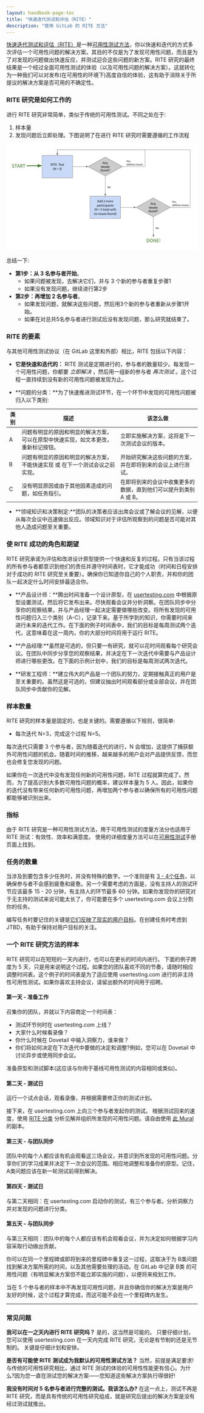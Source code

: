 ```yaml
---
layout: handbook-page-toc
title: "快速迭代测试和评估（RITE）"
description: "使用 GitLab 的 RITE 方法"
---
```



[快速迭代测试和评估（RITE）](https://uploads-ssl.webflow.com/5d7142044df04fbb477795a2/5ef34f1709bc2ec95a6d3089_ef8a91900840263a4036b0433a389b7097b2.pdf)是一种[可用性测试方法](https://about.gitlab.com/handbook/engineering/ux/ux-research-training/usability-testing/)，你以快速和迭代的方式多次评估一个可用性问题的解决方案。其目的不仅是为了发现可用性问题，而且是为了对发现的问题做出快速反应，并测试迎合这些问题的新方案。RITE 研究的最终结果是一个经过全面可用性测试的体验（以及可用性问题的解决方案）。这就转化为一种我们可以对发布(在可用性的环境下)高度自信的体验，这有助于消除关于所提议的解决方案是否可用的不确定性。

### RITE 研究是如何工作的
进行 RITE 研究非常简单，类似于传统的可用性测试。不同之处在于:

1. 样本量
2. 发现问题后立即处理。下图说明了在进行 RITE 研究时需要遵循的工作流程

<img src='RITE_workflow.png' ALT='Workflow to take for a RITE study'>

总结一下:

- **第1步：从 3 名参与者开始**。
     - 如果问题被发现，去解决它们，并与 3 个新的参与者重复步骤1
     - 如果没有发现问题，继续进行第2步
- **第2步：再增加 2 名参与者**。
     - 如果发现问题，就解决这些问题，然后用3个新的参与者重新从步骤1开始。
     - 如果在对总共5名参与者进行测试后没有发现问题，那么研究就结束了。


### RITE 的要素

与其他可用性测试协议（在 GitLab 这里和外部）相比，RITE 包括以下内容：

- **它是快速和迭代的：** RITE 测试是定期进行的，参与者的数量较少。每发现一个可用性问题，你都要 _立即解决_ ，然后用一组新的参与者 _再次测试_ 。这个过程一直持续到没有新的可用性问题被发现为止。


- **问题的分类：**为了快速推进测试环节，在一个环节中发现的可用性问题被归入以下类别:

| 类别 | 描述                                                                                                                                       | 该怎么做                                                                               |
|----------|---------------------------------------------------------------------------------------------------------------------------------------------------|------------------------------------------------------------------------------------------|
|     A    | 问题有明显的原因和明显的解决方案，可以在原型中快速实现，如文本更改，重新标记按钮。 | 立即实施解决方案，这将是下一次测试会议的版本。  |
|     B    | 问题有明显的原因和明显的解决方案，不能快速实现 或 在下一个测试会议之前实现。                      | 开始研究解决这些问题的方案，并在即将到来的会议上进行测试。   |
|     C    | 没有明显原因或由于其他因素造成的问题，如任务指引。                                                                  | 在即将到来的会议中收集更多的数据，直到他们可以提升到类别 A 或 B。 |


- **领域知识和决策制定:**团队的决策者应该出席会议或了解会议的见解，以便从每次会议中迅速做出反应。领域知识对于评估所观察到的问题是否可能对其他人造成问题至关重要。

### 使 RITE 成功的角色和期望
RITE 研究承诺为评估和改进设计原型提供一个快速和反复的过程。只有当该过程的所有参与者都意识到他们的责任并遵守时间表时，它才能成功（时间和日程安排对于成功的 RITE 研究至关重要）。确保你已知道你自己的个人职责，并和你的团队一起决定什么时间安排最适合你。

- **产品设计师：**腾出时间准备一个设计原型，在 [usertesting.com](usertesting.com) 中根据原型设置测试，然后将它发布出来。尽快观看会议并分析洞察。在团队同步中分享你的观察结果，并与产品经理一起决定需要做哪些改变。将所有发现的可用性问题归入三个类别（A-C），记录下来。基于所学到的知识，你需要时间来进行未来的迭代工作。在下面的例子时间表中，我们的目标是每周测试两个迭代，这意味着在这一周内，你的大部分时间将用于运行 RITE。

- **产品经理:**虽然是可选的，但只要一有研究，就可以花时间观看每个研究会议。在团队中同步分享您的观察结果，并决定在下一次迭代中需要与产品设计师进行哪些更改。在下面的示例计划中，我们的目标是每周测试两次迭代。

- **研发工程师：**建立伟大的产品是一个团队的努力，定期接触真正的用户是至关重要的。虽然这是可选的，但建议抽出时间观看部分或全部会议，并在团队同步中贡献你的见解。 

### 样本数量
RITE 研究的样本量是固定的，也是关键的。需要遵循以下规则，很简单: 

- 每次迭代 N=3，完成这个过程 N=5。

每次迭代只需要 3 个参与者，因为随着迭代的进行，N 会增加，这提供了捕获额外可用性问题的机会。随着时间的推移，越来越多的用户会对产品提供反馈，而您也会修复您发现的问题。

如果你在一次迭代中没有发现任何新的可用性问题，RITE 过程就算完成了。然而，为了提高识别大多数可用性问题的概率，建议样本量为 5 人。因此，如果你的迭代没有带来任何新的可用性问题，再增加两个参与者以确保所有的可用性问题都能够被识别出来。 

### 指标

由于 RITE 研究是一种可用性测试方法，用于可用性测试的度量方法分也适用于 RITE 测试：有效性、效率和满意度。 使用的详细度量方法可以在[可用性测试](https://about.gitlab.com/handbook/engineering/ux/ux-research-training/usability-testing/#3-factors-to-measure)手册页面上找到。

### 任务的数量

当涉及到要包含多少任务时，并没有特殊的数字。一个准则是有 [3 - 4个任务](https://about.gitlab.com/handbook/engineering/ux/ux-research-training/writing-usability-testing-script/#tasks)，以确保参与者不会感到疲惫和疲惫。另一个需要考虑的方面是，没有主持人的测试环节应该最多 15 - 20 分钟，有主持人的环节最多 60 分钟。如果你发现你的研究对于无主持的测试来说可能太长了，你可能要在多个 usertesting.com 会议上分割你的任务。

编写任务时要记住的关键是[它们反映了现实的用户目标](https://about.gitlab.com/handbook/engineering/ux/ux-research-training/writing-usability-testing-script/#tasks)。在创建任务时考虑到 JTBD，有助于保持对用户目标的关注。

### 一个 RITE 研究方法的样本

RITE 研究可以在短短的一天内进行，也可以在更长的时间内进行。 下面的例子跨度为 5 天，只是用来说明这个过程。如果您的团队喜欢不同的节奏，请随时相应调整时间表。这个例子的时间表是为了适应使用 usertesting.com 进行的非主持性可用性测试。如果你喜欢主持会议，请留出额外的时间用于招聘。

#### 第一天 - 准备工作
召集你的团队，并就以下内容商定一个时间表：

- 测试环节何时在 usertesting.com 上线？
- 大家什么时候看录像？
- 你什么时候在 Dovetail 中输入洞察力，谁来做？
- 你们将如何决定在下次迭代中要做的决定和调整?例如，您可以在 Dovetail 中讨论异步或使用同步会议。

准备原型和测试脚本(这应该与你用于基线可用性测试的内容相同或类似)。

#### 第二天 - 测试日
运行一个试点会话，观看录像，并根据需要修正你的测试计划。

接下来，在 usertesting.com 上向三个参与者发起你的测试。 根据测试回来的速度，使用 [RITE 分类](https://about.gitlab.com/handbook/engineering/ux/ux-research-training/rite/#elements-of-rite) 分析见解并组织所发现的可用性问题。请自由使用 [此 Mural](https://app.mural.co/t/gitlab2474/m/gitlab2474/1613597941619/7b56a2a3ecbc2eb14889a7d0f66314b2a3517025) 的副本。 

#### 第三天 - 与团队同步
团队中的每个人都应该有机会观看这三场会议，并意识到所发现的可用性问题。分享你们的学习成果并决定下一次会议的范围。相应地调整和准备你的原型。记住，A类问题应该在新一轮测试前得到解决。

#### 第四天 - 测试日
与第二天相同：在 usertesting.com 启动你的测试，有三个参与者。分析洞察力并对发现的问题进行分类。

#### 第五天 - 与团队同步
与第三天相同：团队中的每个人都应该有机会观看会议，并为决定如何根据学习内容采取行动做出贡献。

你可以在同一个里程碑或即将到来的里程碑中重复这一过程，这取决于为 B类问题 找到解决方案所需的时间，以及其他需要处理的活动。在 GitLab 中记录 B类 的可用性问题（有明显解决方案但不能立即实施的问题），以便将来规划工作。

当在 5 个参与者的样本中不再发现可用性问题，并且你确信你的解决方案是用户友好的时候，这个过程才算完成，而这可能不会在一个里程碑内发生。

---------------

### 常见问题

**我可以在一之天内进行 RITE 研究吗？**
是的，这当然是可能的。 只要仔细计划，您可以使用 usertesting.com 在一天内完成 RITE 研究，无论是有节制的还是无节制的。 关键是仔细计划和安排。

**是否有可能使 RITE 测试成为我默认的可用性测试方法？**
当然，前提是满足要求!与传统的可用性研究相比，通过 RITE 测试的体验的可用性性能更有信心。为什么?因为您一直在测试您的解决方案——您知道这些解决方案执行得很好!

**我没有时间对 5 名参与者进行完整的测试。我该怎么办?**
在这一点上，测试不再是 RITE 研究，而是具有传统的可用性研究组成，就是研究后提出的解决方案是没有经过测试就推出。 


